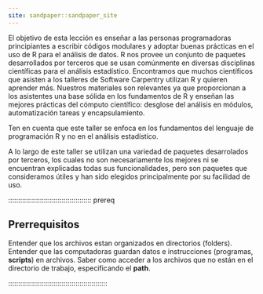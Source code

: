 ```yaml
---
site: sandpaper::sandpaper_site
---
```


El objetivo de esta lección es enseñar a las personas programadoras principiantes a escribir códigos modulares y adoptar buenas prácticas en el uso de R para el análisis de datos. R nos provee un conjunto de paquetes desarrollados por terceros que se usan comúnmente en diversas disciplinas científicas para el análisis estadístico. Encontramos que muchos científicos que asisten a los talleres de Software Carpentry utilizan R y quieren aprender más. Nuestros materiales son relevantes ya que proporcionan a los asistentes una base sólida en los fundamentos de R y enseñan las mejores prácticas del cómputo científico: desglose del análisis en módulos, automatización tareas y encapsulamiento.

Ten en cuenta que este taller se enfoca en los fundamentos del lenguaje de programación R y no en el análisis estadístico.

A lo largo de este taller se utilizan una variedad de paquetes desarrolados por terceros, los cuales no son necesariamente los mejores ni se encuentran explicadas todas sus funcionalidades, pero son paquetes que consideramos útiles y han sido elegidos principalmente por su facilidad de uso.

::::::::::::::::::::::::::::::::::::::::::  prereq

## Prerrequisitos

Entender que los archivos estan organizados en directorios (folders).
Entender que las computadoras guardan datos e instrucciones (programas, **scripts**) en archivos.
Saber como acceder a los archivos que no están en el directorio de trabajo, especificando el **path**.


::::::::::::::::::::::::::::::::::::::::::::::::::


